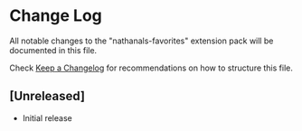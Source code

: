 # Change Log

All notable changes to the "nathanals-favorites" extension pack will be documented in this file.

Check [Keep a Changelog](http://keepachangelog.com/) for recommendations on how to structure this file.

## [Unreleased]

- Initial release
